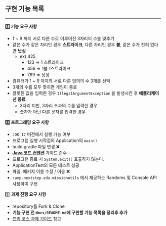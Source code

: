 ## 구현 기능 목록

---

**1️⃣ 기능 요구 사항**

- 1 ~ 9 까지 서로 다른 수로 이루어진 3자리의 수를 맞추기
- 같은 수가 같은 자리인 경우 **스트라이크**, 다른 자리인 경우 **볼**, 같은 수가 전혀 없다면 **낫싱**
    - ex) 425
        - 123 ⇒ 1 스트라이크
        - 456 ⇒ 1볼 1스트라이크
        - 789 ⇒ 낫싱
- 컴퓨터가 1 ~ 9 까지의 서로 다른 임의의 수 3개를 선택
- 3개의 수를 모두 맞히면 게임이 종료
- 잘못된 값을 입력한 경우 `IllegalArgumentException` 을 발생시킨 후 **애플리케이션 종료**
    - 3자리 미만, 3자리 초과의 수를 입력한 경우
    - 숫자가 아닌 다른 문자를 입력한 경우


**2️⃣ 프로그래밍 요구 사항**

- `JDK 17` 버전에서 실행 가능 여부
- 프로그램 실행 시작점의 Application의 `main()`
- build.gradle 파일 변경 ❌
- [**Java 코드 컨벤션**](https://github.com/woowacourse/woowacourse-docs/tree/main/styleguide/java) 가이드 준수
- 프로그램 종료 시 `System.exit()` 호출하지 않는다.
- ApplicationTest의 모든 테스트 성공
- 파일, 패키지 이름 수정 / 이동 ❌
- `camp.nextstep.edu.missionutils` 에서 제공하는 Randoms 및 Console API 사용하여 구현

3️⃣ **과제 진행 요구 사항**

- repository를 Fork & Clone
- **기능 구현 전 `docs/README.md`에 구현할 기능 목록을 정리후 추가**
- [프리 코스 과제 가이드](https://www.notion.so/Github-Actions-6beab55a4d6644bd81c199ef406ab2cc?pvs=21) 참고